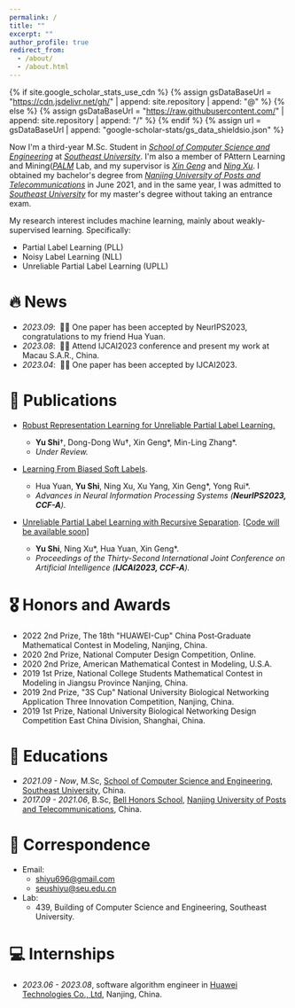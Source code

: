 ```yaml
---
permalink: /
title: ""
excerpt: ""
author_profile: true
redirect_from: 
  - /about/
  - /about.html
---
```


{% if site.google_scholar_stats_use_cdn %}
{% assign gsDataBaseUrl = "https://cdn.jsdelivr.net/gh/" | append: site.repository | append: "@" %}
{% else %}
{% assign gsDataBaseUrl = "https://raw.githubusercontent.com/" | append: site.repository | append: "/" %}
{% endif %}
{% assign url = gsDataBaseUrl | append: "google-scholar-stats/gs_data_shieldsio.json" %}

<span class='anchor' id='about-me'></span>

Now I'm a third-year M.Sc. Student in [*School of Computer Science and Engineering*](https://cse.seu.edu.cn/) at [*Southeast University*](http://www.seu.edu.cn/).
I'm also a member of PAttern Learning and Mining([*PALM*](http://palm.seu.edu.cn/) Lab, and my supervisor is [*Xin Geng*](http://palm.seu.edu.cn/xgeng/) and [*Ning Xu*](http://palm.seu.edu.cn/xuning/).
I obtained my bachelor's degree from [*Nanjing University of Posts and Telecommunications*](http://www.njupt.edu.cn/) in June 2021, and in the same year, I was admitted to [*Southeast University*](http://www.seu.edu.cn/) for my master's degree without taking an entrance exam.

My research interest includes machine learning, mainly about weakly-supervised learning. Specifically:
- Partial Label Learning (PLL)
- Noisy Label Learning (NLL)
- Unreliable Partial Label Learning (UPLL)


# 🔥 News
- *2023.09*: &nbsp;🎉🎉 One paper has been accepted by NeurIPS2023, congratulations to my friend Hua Yuan.
- *2023.08*: &nbsp;🎉🎉 Attend IJCAI2023 conference and present my work at Macau S.A.R., China.
- *2023.04*: &nbsp;🎉🎉 One paper has been accepted by IJCAI2023.

# 📝 Publications 

- [Robust Representation Learning for Unreliable Partial Label Learning.](https://arxiv.org/pdf/2308.16718.pdf)
  - **Yu Shi**$\dagger$, Dong-Dong Wu$\dagger$, Xin Geng\*, Min-Ling Zhang\*.
  - *Under Review.*

- [Learning From Biased Soft Labels](https://arxiv.org/pdf/2302.08155).
  - Hua Yuan, **Yu Shi**, Ning Xu, Xu Yang, Xin Geng\*, Yong Rui\*.
  - *Advances in Neural Information Processing Systems (**NeurIPS2023, CCF-A**).*

- [Unreliable Partial Label Learning with Recursive Separation](https://www.ijcai.org/proceedings/2023/0468.pdf). [[Code will be available soon]](#)
  - **Yu Shi**, Ning Xu\*, Hua Yuan, Xin Geng\*.
  - *Proceedings of the Thirty-Second International Joint Conference on Artificial Intelligence (**IJCAI2023, CCF-A**).*

# 🎖 Honors and Awards
- 2022 2nd Prize, The 18th "HUAWEI-Cup" China Post‑Graduate Mathematical Contest in Modeling, Nanjing, China.
- 2020 2nd Prize, National Computer Design Competition, Online.
- 2020 2nd Prize, American Mathematical Contest in Modeling, U.S.A.
- 2019 1st Prize, National College Students Mathematical Contest in Modeling in Jiangsu Province Nanjing, China.
- 2019 2nd Prize, "3S Cup" National University Biological Networking Application Three Innovation Competition, Nanjing, China.
- 2019 1st Prize, National University Biological Networking Design Competition East China Division, Shanghai, China. 

# 📖 Educations
- *2021.09 - Now*, M.Sc, [School of Computer Science and Engineering](https://cse.seu.edu.cn/), [Southeast University](http://www.seu.edu.cn/), China.
- *2017.09 - 2021.06*, B.Sc, [Bell Honors School](https://bhs.njupt.edu.cn/), [Nanjing University of Posts and Telecommunications](http://www.njupt.edu.cn/), China. 

# 💬 Correspondence
- Email:
  - [shiyu696@gmail.com](mailto:shiyu696@gmail.com)
  - [seushiyu@seu.edu.cn](mailto:seushiyu@seu.edu.cn)
- Lab:
  - 439, Building of Computer Science and Engineering, Southeast University.

# 💻 Internships
- *2023.06 - 2023.08*, software algorithm engineer in [Huawei Technologies Co., Ltd](https://www.huawei.com/), Nanjing, China.
